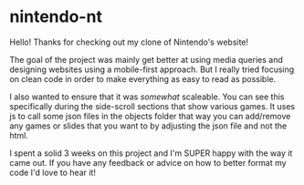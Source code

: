 ﻿# nintendo-nt
 
 Hello! Thanks for checking out my clone of Nintendo's website!
 
The goal of the project was mainly get better at using media queries and designing websites using a mobile-first approach. But I really tried focusing on clean code in order to make everything as easy to read as possible. 

I also wanted to ensure that it was *somewhat* scaleable. You can see this specifically during the side-scroll sections that show various games. It uses js to call some json files in the objects folder that way you can add/remove any games or slides that you want to by adjusting the json file and not the html.
 
 I spent a solid 3 weeks on this project and I'm SUPER happy with the way it came out. If you have any feedback or advice on how to better format my code I'd love to hear it!
